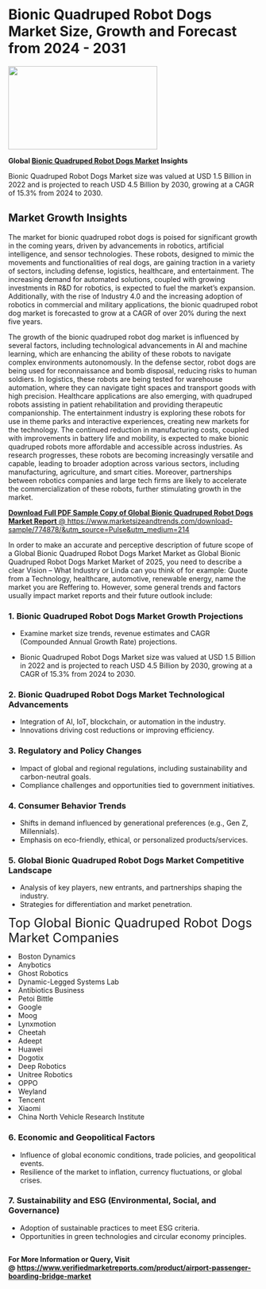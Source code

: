 <H1>Bionic Quadruped Robot Dogs Market Size, Growth and Forecast from 2024 - 2031</H1><img class="aligncenter size-medium wp-image-584254" src="https://thirdeyenews.in/wp-content/uploads/2024/09/Global-Market-Research-300x168.jpeg" alt="" width="300" height="168" /><p><strong>Global&nbsp;<a href="https://www.marketsizeandtrends.com/download-sample/774878/&amp;utm_source=Pulse&amp;utm_medium=214">Bionic Quadruped Robot Dogs Market</a> Insights</strong></p><p>Bionic Quadruped Robot Dogs Market size was valued at USD 1.5 Billion in 2022 and is projected to reach USD 4.5 Billion by 2030, growing at a CAGR of 15.3% from 2024 to 2030.</p><p><h2>Market Growth Insights</h2> <p>The market for bionic quadruped robot dogs is poised for significant growth in the coming years, driven by advancements in robotics, artificial intelligence, and sensor technologies. These robots, designed to mimic the movements and functionalities of real dogs, are gaining traction in a variety of sectors, including defense, logistics, healthcare, and entertainment. The increasing demand for automated solutions, coupled with growing investments in R&D for robotics, is expected to fuel the market’s expansion. Additionally, with the rise of Industry 4.0 and the increasing adoption of robotics in commercial and military applications, the bionic quadruped robot dog market is forecasted to grow at a CAGR of over 20% during the next five years.</p> <p><a href="#sample-download"></a></p> <p>The growth of the bionic quadruped robot dog market is influenced by several factors, including technological advancements in AI and machine learning, which are enhancing the ability of these robots to navigate complex environments autonomously. In the defense sector, robot dogs are being used for reconnaissance and bomb disposal, reducing risks to human soldiers. In logistics, these robots are being tested for warehouse automation, where they can navigate tight spaces and transport goods with high precision. Healthcare applications are also emerging, with quadruped robots assisting in patient rehabilitation and providing therapeutic companionship. The entertainment industry is exploring these robots for use in theme parks and interactive experiences, creating new markets for the technology. The continued reduction in manufacturing costs, coupled with improvements in battery life and mobility, is expected to make bionic quadruped robots more affordable and accessible across industries. As research progresses, these robots are becoming increasingly versatile and capable, leading to broader adoption across various sectors, including manufacturing, agriculture, and smart cities. Moreover, partnerships between robotics companies and large tech firms are likely to accelerate the commercialization of these robots, further stimulating growth in the market. <p><a href="#more-info"></p><p><span class=""><strong>Download Full PDF Sample Copy of Global Bionic Quadruped Robot Dogs Market Report</strong> @ <a href="https://www.marketsizeandtrends.com/download-sample/774878/&amp;utm_source=Pulse&amp;utm_medium=214" target="_blank">https://www.marketsizeandtrends.com/download-sample/774878/&amp;utm_source=Pulse&amp;utm_medium=214</a></span></p><p>In order to make an accurate and perceptive description of future scope of a Global&nbsp;Bionic Quadruped Robot Dogs Market Market as Global&nbsp;Bionic Quadruped Robot Dogs Market Market of 2025, you need to describe a clear Vision &ndash; What Industry or Linda can you think of for example: Quote from a Technology, healthcare, automotive, renewable energy, name the market you are Reffering to. However, some general trends and factors usually impact market reports and their future outlook include:</p><h3>1.&nbsp;<strong>Bionic Quadruped Robot Dogs Market Growth Projections</strong></h3><ul><li>Examine market size trends, revenue estimates and CAGR (Compounded Annual Growth Rate) projections.</li><li><p>Bionic Quadruped Robot Dogs Market size was valued at USD 1.5 Billion in 2022 and is projected to reach USD 4.5 Billion by 2030, growing at a CAGR of 15.3% from 2024 to 2030.</p></li></ul><h3>2.&nbsp;<strong>Bionic Quadruped Robot Dogs Market Technological Advancements</strong></h3><ul><li>Integration of AI, IoT, blockchain, or automation in the industry.</li><li>Innovations driving cost reductions or improving efficiency.</li></ul><h3>3.&nbsp;<strong>Regulatory and Policy Changes</strong></h3><ul><li>Impact of global and regional regulations, including sustainability and carbon-neutral goals.</li><li>Compliance challenges and opportunities tied to government initiatives.</li></ul><h3>4.&nbsp;<strong>Consumer Behavior Trends</strong></h3><ul><li>Shifts in demand influenced by generational preferences (e.g., Gen Z, Millennials).</li><li>Emphasis on eco-friendly, ethical, or personalized products/services.</li></ul><h3>5.&nbsp;<strong>Global Bionic Quadruped Robot Dogs Market Competitive Landscape</strong></h3><ul><li>Analysis of key players, new entrants, and partnerships shaping the industry.</li><li>Strategies for differentiation and market penetration.</li></ul><p data-pm-slice="1 1 []"><span style="color: inherit; font-family: inherit; font-size: 25px;">Top Global Bionic Quadruped Robot Dogs Market Companies</span></p><div class="" data-test-id=""><p><li>Boston Dynamics</li><li> Anybotics</li><li> Ghost Robotics</li><li> Dynamic-Legged Systems Lab</li><li> Antibiotics Business</li><li> Petoi Bittle</li><li> Google</li><li> Moog</li><li> Lynxmotion</li><li> Cheetah</li><li> Adeept</li><li> Huawei</li><li> Dogotix</li><li> Deep Robotics</li><li> Unitree Robotics</li><li> OPPO</li><li> Weyland</li><li> Tencent</li><li> Xiaomi</li><li> China North Vehicle Research Institute</li></p></div><h3>6.&nbsp;<strong>Economic and Geopolitical Factors</strong></h3><ul><li>Influence of global economic conditions, trade policies, and geopolitical events.</li><li>Resilience of the market to inflation, currency fluctuations, or global crises.</li></ul><h3>7.&nbsp;<strong>Sustainability and ESG (Environmental, Social, and Governance)</strong></h3><ul><li>Adoption of sustainable practices to meet ESG criteria.</li><li>Opportunities in green technologies and circular economy principles.</li></ul><h2><strong style="font-size: 14px;">For More Information or Query, Visit @&nbsp;</strong><a style="background-color: #ffffff; font-size: 14px;" href="https://www.marketsizeandtrends.com/report/bionic-quadruped-robot-dogs-market/" target="_blank">https://www.verifiedmarketreports.com/product/airport-passenger-boarding-bridge-market</a></h2>
